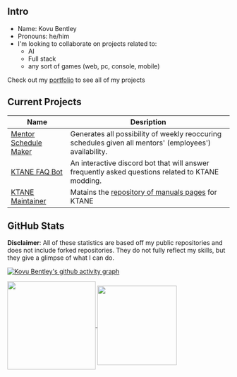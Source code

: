 ## Intro
- Name: Kovu Bentley
- Pronouns: he/him
- I'm looking to collaborate on projects related to:
    - AI
    - Full stack
    - any sort of games (web, pc, console, mobile)

Check out my [portfolio](https://blckhawker.github.io/portfolio/) to see all of my projects
## Current Projects

| Name              | Desription |
| ---------------- | ------ |
| [Mentor Schedule Maker](https://github.com/BlckHawker/Mentor-Schedule-Maker)        |   Generates all possibility of weekly reoccuring schedules given all mentors' (employees') availability.
| [KTANE FAQ Bot](https://github.com/Qkrisi/ktanecord)           |   An interactive discord bot that will answer frequently asked questions related to KTANE modding.
| [KTANE Maintainer](https://github.com/Timwi/KtaneContent) | Matains the [repository of manuals pages](https://ktane.timwi.de) for KTANE

## GitHub Stats
**Disclaimer**: All of these statistics are based off my public repositories and does not include forked repositories. They do not fully reflect my skills, but they give a glimpse of what I can do.


[![Kovu Bentley's github activity graph](https://github-readme-activity-graph.vercel.app/graph?username=BlckHawker&theme=github-compact&custom_title=Contribution%20Graph&area=true)](https://github.com/ashutosh00710/github-readme-activity-graph)


<a href="https://github.com/anuraghazra/convoychat">
  <img height=200 align="center" src="https://github-readme-stats.vercel.app/api/top-langs/?username=BlckHawker&layout=compact&theme=transparent&size_weight=0.5&count_weight=0.5&langs_count=10" />
</a>
<a href="https://github.com/anuraghazra/github-readme-stats">
  <img height=180 align="center"  src="https://github-readme-stats.vercel.app/api?username=BlckHawker&hide=stars&show_icons=true&theme=transparent&custom_title=GitHub%20Stats" />
</a>
